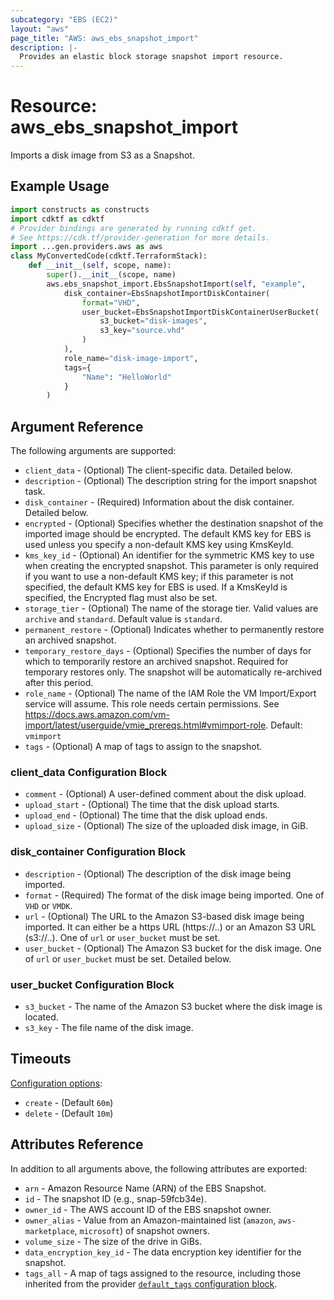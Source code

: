 ```yaml
---
subcategory: "EBS (EC2)"
layout: "aws"
page_title: "AWS: aws_ebs_snapshot_import"
description: |-
  Provides an elastic block storage snapshot import resource.
---
```


# Resource: aws_ebs_snapshot_import

Imports a disk image from S3 as a Snapshot.

## Example Usage

```python
import constructs as constructs
import cdktf as cdktf
# Provider bindings are generated by running cdktf get.
# See https://cdk.tf/provider-generation for more details.
import ...gen.providers.aws as aws
class MyConvertedCode(cdktf.TerraformStack):
    def __init__(self, scope, name):
        super().__init__(scope, name)
        aws.ebs_snapshot_import.EbsSnapshotImport(self, "example",
            disk_container=EbsSnapshotImportDiskContainer(
                format="VHD",
                user_bucket=EbsSnapshotImportDiskContainerUserBucket(
                    s3_bucket="disk-images",
                    s3_key="source.vhd"
                )
            ),
            role_name="disk-image-import",
            tags={
                "Name": "HelloWorld"
            }
        )
```

## Argument Reference

The following arguments are supported:

* `client_data` - (Optional) The client-specific data. Detailed below.
* `description` - (Optional) The description string for the import snapshot task.
* `disk_container` - (Required) Information about the disk container. Detailed below.
* `encrypted` - (Optional) Specifies whether the destination snapshot of the imported image should be encrypted. The default KMS key for EBS is used unless you specify a non-default KMS key using KmsKeyId.
* `kms_key_id` - (Optional) An identifier for the symmetric KMS key to use when creating the encrypted snapshot. This parameter is only required if you want to use a non-default KMS key; if this parameter is not specified, the default KMS key for EBS is used. If a KmsKeyId is specified, the Encrypted flag must also be set.
* `storage_tier` - (Optional) The name of the storage tier. Valid values are `archive` and `standard`. Default value is `standard`.
* `permanent_restore` - (Optional) Indicates whether to permanently restore an archived snapshot.
* `temporary_restore_days` - (Optional) Specifies the number of days for which to temporarily restore an archived snapshot. Required for temporary restores only. The snapshot will be automatically re-archived after this period.
* `role_name` - (Optional) The name of the IAM Role the VM Import/Export service will assume. This role needs certain permissions. See https://docs.aws.amazon.com/vm-import/latest/userguide/vmie_prereqs.html#vmimport-role. Default: `vmimport`
* `tags` - (Optional) A map of tags to assign to the snapshot.

### client_data Configuration Block

* `comment` - (Optional) A user-defined comment about the disk upload.
* `upload_start` - (Optional) The time that the disk upload starts.
* `upload_end` - (Optional) The time that the disk upload ends.
* `upload_size` - (Optional) The size of the uploaded disk image, in GiB.

### disk_container Configuration Block

* `description` - (Optional) The description of the disk image being imported.
* `format` - (Required) The format of the disk image being imported. One of `VHD` or `VMDK`.
* `url` - (Optional) The URL to the Amazon S3-based disk image being imported. It can either be a https URL (https://..) or an Amazon S3 URL (s3://..). One of `url` or `user_bucket` must be set.
* `user_bucket` - (Optional) The Amazon S3 bucket for the disk image. One of `url` or `user_bucket` must be set. Detailed below.

### user_bucket Configuration Block

* `s3_bucket` - The name of the Amazon S3 bucket where the disk image is located.
* `s3_key` - The file name of the disk image.

## Timeouts

[Configuration options](https://developer.hashicorp.com/terraform/language/resources/syntax#operation-timeouts):

- `create` - (Default `60m`)
- `delete` - (Default `10m`)

## Attributes Reference

In addition to all arguments above, the following attributes are exported:

* `arn` - Amazon Resource Name (ARN) of the EBS Snapshot.
* `id` - The snapshot ID (e.g., snap-59fcb34e).
* `owner_id` - The AWS account ID of the EBS snapshot owner.
* `owner_alias` - Value from an Amazon-maintained list (`amazon`, `aws-marketplace`, `microsoft`) of snapshot owners.
* `volume_size` - The size of the drive in GiBs.
* `data_encryption_key_id` - The data encryption key identifier for the snapshot.
* `tags_all` - A map of tags assigned to the resource, including those inherited from the provider [`default_tags` configuration block](https://registry.terraform.io/providers/hashicorp/aws/latest/docs#default_tags-configuration-block).

<!-- cache-key: cdktf-0.17.0-pre.15 input-c52042cd800a5e90061722508e37c8b02b699913946f8950a7cd44ed1d5744ed -->